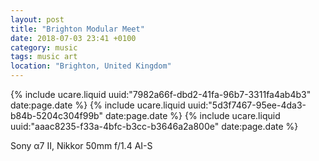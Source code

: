```yaml
---
layout: post
title: "Brighton Modular Meet"
date: 2018-07-03 23:41 +0100
category: music
tags: music art
location: "Brighton, United Kingdom"
---
```


{% include ucare.liquid uuid:"7982a66f-dbd2-41fa-96b7-3311fa4ab4b3" date:page.date %}
{% include ucare.liquid uuid:"5d3f7467-95ee-4da3-b84b-5204c304f99b" date:page.date %}
{% include ucare.liquid uuid:"aaac8235-f33a-4bfc-b3cc-b3646a2a800e" date:page.date %}

Sony α7 II, Nikkor 50mm f/1.4 AI-S